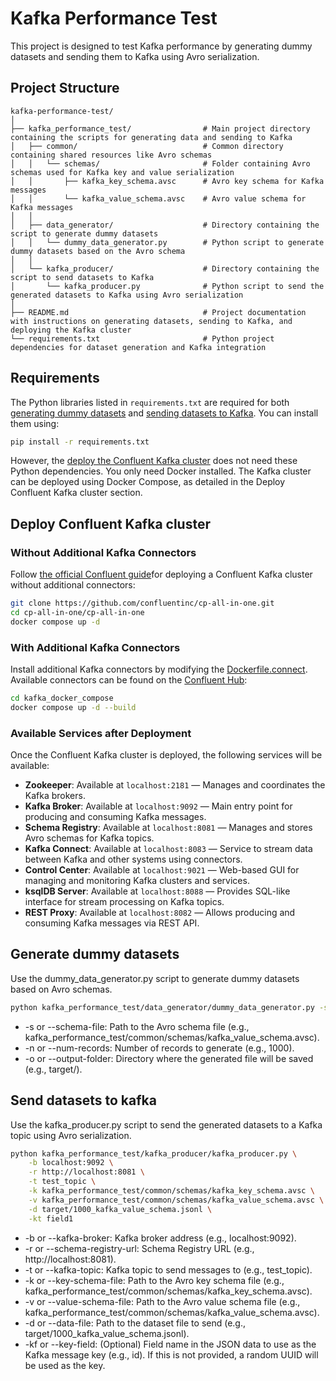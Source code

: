 # Kafka Performance Test

This project is designed to test Kafka performance by generating dummy datasets and sending them to Kafka using Avro serialization.

## Project Structure

```
kafka-performance-test/
│
├── kafka_performance_test/                # Main project directory containing the scripts for generating data and sending to Kafka
│   ├── common/                            # Common directory containing shared resources like Avro schemas
│   │   └── schemas/                       # Folder containing Avro schemas used for Kafka key and value serialization
│   │       ├── kafka_key_schema.avsc      # Avro key schema for Kafka messages
│   │       └── kafka_value_schema.avsc    # Avro value schema for Kafka messages
│   │
│   ├── data_generator/                    # Directory containing the script to generate dummy datasets
│   │   └── dummy_data_generator.py        # Python script to generate dummy datasets based on the Avro schema
│   │
│   └── kafka_producer/                    # Directory containing the script to send datasets to Kafka
│       └── kafka_producer.py              # Python script to send the generated datasets to Kafka using Avro serialization
│
├── README.md                              # Project documentation with instructions on generating datasets, sending to Kafka, and deploying the Kafka cluster
└── requirements.txt                       # Python project dependencies for dataset generation and Kafka integration
```

## Requirements
The Python libraries listed in `requirements.txt` are required for both [generating dummy datasets](#generate-dummy-datasets) and [sending datasets to Kafka](#send-datasets-to-kafka). You can install them using:

```bash
pip install -r requirements.txt
```

However, the [deploy the Confluent Kafka cluster](#deploy-confluent-kafka-cluster) does not need these Python dependencies. You only need Docker installed. The Kafka cluster can be deployed using Docker Compose, as detailed in the Deploy Confluent Kafka cluster section.

## Deploy Confluent Kafka cluster

### Without Additional Kafka Connectors
Follow [the official Confluent guide](https://github.com/confluentinc/cp-all-in-one/tree/7.5.0-post/cp-all-in-one)for deploying a Confluent Kafka cluster without additional connectors: 

```bash
git clone https://github.com/confluentinc/cp-all-in-one.git
cd cp-all-in-one/cp-all-in-one
docker compose up -d 
```

### With Additional Kafka Connectors
Install additional Kafka connectors by modifying the [Dockerfile.connect](kafka_docker_compose%2FDockerfile.connect). Available connectors can be found on the [Confluent Hub](https://www.confluent.io/hub/): 

```bash
cd kafka_docker_compose
docker compose up -d --build
```

### Available Services after Deployment

Once the Confluent Kafka cluster is deployed, the following services will be available:

- **Zookeeper**: Available at `localhost:2181` — Manages and coordinates the Kafka brokers.
- **Kafka Broker**: Available at `localhost:9092` — Main entry point for producing and consuming Kafka messages.
- **Schema Registry**: Available at `localhost:8081` — Manages and stores Avro schemas for Kafka topics.
- **Kafka Connect**: Available at `localhost:8083` — Service to stream data between Kafka and other systems using connectors.
- **Control Center**: Available at `localhost:9021` — Web-based GUI for managing and monitoring Kafka clusters and services.
- **ksqlDB Server**: Available at `localhost:8088` — Provides SQL-like interface for stream processing on Kafka topics.
- **REST Proxy**: Available at `localhost:8082` — Allows producing and consuming Kafka messages via REST API.

## Generate dummy datasets
Use the dummy_data_generator.py script to generate dummy datasets based on Avro schemas.

```bash
python kafka_performance_test/data_generator/dummy_data_generator.py -s path/to/kafka_value_schema.avsc -n 1000 -o target/
```
* -s or --schema-file: Path to the Avro schema file (e.g., kafka_performance_test/common/schemas/kafka_value_schema.avsc).
* -n or --num-records: Number of records to generate (e.g., 1000).
* -o or --output-folder: Directory where the generated file will be saved (e.g., target/).

## Send datasets to kafka
Use the kafka_producer.py script to send the generated datasets to a Kafka topic using Avro serialization.
```bash
python kafka_performance_test/kafka_producer/kafka_producer.py \
    -b localhost:9092 \
    -r http://localhost:8081 \
    -t test_topic \
    -k kafka_performance_test/common/schemas/kafka_key_schema.avsc \
    -v kafka_performance_test/common/schemas/kafka_value_schema.avsc \
    -d target/1000_kafka_value_schema.jsonl \
    -kt field1
```

* -b or --kafka-broker: Kafka broker address (e.g., localhost:9092).
* -r or --schema-registry-url: Schema Registry URL (e.g., http://localhost:8081).
* -t or --kafka-topic: Kafka topic to send messages to (e.g., test_topic).
* -k or --key-schema-file: Path to the Avro key schema file (e.g., kafka_performance_test/common/schemas/kafka_key_schema.avsc).
* -v or --value-schema-file: Path to the Avro value schema file (e.g., kafka_performance_test/common/schemas/kafka_value_schema.avsc).
* -d or --data-file: Path to the dataset file to send (e.g., target/1000_kafka_value_schema.jsonl).
* -kf or --key-field: (Optional) Field name in the JSON data to use as the Kafka message key (e.g., id). If this is not provided, a random UUID will be used as the key.


